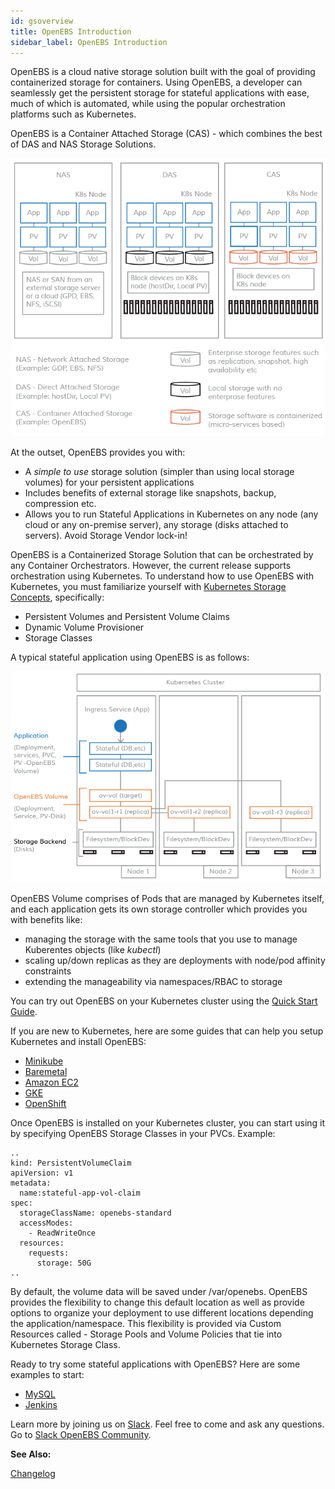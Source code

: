 ```yaml
---
id: gsoverview
title: OpenEBS Introduction
sidebar_label: OpenEBS Introduction
---
```


OpenEBS is a cloud native storage solution built with the goal of providing containerized storage for containers. Using OpenEBS, a developer can seamlessly get the persistent storage for stateful applications with ease, much of which is automated, while using the popular orchestration platforms such as Kubernetes.

OpenEBS is a Container Attached Storage (CAS) - which combines the best of DAS and NAS Storage Solutions.

![image](/docs/assets/das-nas-cas.png)

At the outset, OpenEBS provides you with:

-   A *simple to use* storage solution (simpler than using local storage volumes) for your persistent applications
-   Includes benefits of external storage like snapshots, backup, compression etc.
-   Allows you to run Stateful Applications in Kubernetes on any node (any cloud or any on-premise server), any storage (disks attached to servers). Avoid Storage Vendor lock-in!

OpenEBS is a Containerized Storage Solution that can be orchestrated by any Container Orchestrators. However, the current release supports orchestration using Kubernetes. To understand how to use OpenEBS with Kubernetes, you must familiarize yourself with [Kubernetes Storage Concepts](https://kubernetes.io/docs/concepts/storage/persistent-volumes/), specifically:

-   Persistent Volumes and Persistent Volume Claims
-   Dynamic Volume Provisioner
-   Storage Classes

A typical stateful application using OpenEBS is as follows:

![image](/docs/assets/openebs-pv-2replica.png)

OpenEBS Volume comprises of Pods that are managed by Kubernetes itself, and each application gets its own storage controller which provides you with benefits like:

-   managing the storage with the same tools that you use to manage Kuberentes objects (like *kubectl*)
-   scaling up/down replicas as they are deployments with node/pod affinity constraints
-   extending the manageability via namespaces/RBAC to storage

You can try out OpenEBS on your Kubernetes cluster using the [Quick Start Guide](/docs/prerequisites.html).

If you are new to Kubernetes, here are some guides that can help you setup Kubernetes and install OpenEBS:

- [Minikube](devsolutions.html#minikube)
- [Baremetal](/docs/onpremise.html#running-the-setup-on-ubuntu-1604)
- [Amazon EC2](/docs/cloudsolutions.html#amazon-cloud)
- [GKE](/docs/cloudsolutions.html#google-cloud)
- [OpenShift](/docs/openshift.html)

Once OpenEBS is installed on your Kubernetes cluster, you can start using it by specifying OpenEBS Storage Classes in your PVCs. Example: 

```
..
kind: PersistentVolumeClaim 
apiVersion: v1 
metadata: 
  name:stateful-app-vol-claim 
spec: 
  storageClassName: openebs-standard
  accessModes: 
    - ReadWriteOnce 
  resources: 
    requests: 
      storage: 50G 
..
```

By default, the volume data will be saved under /var/openebs. OpenEBS provides the flexibility to change this default location as well as provide options to organize your deployment to use different locations
depending the application/namespace. This flexibility is provided via Custom Resources called - Storage Pools and Volume Policies that tie into Kubernetes Storage Class.

Ready to try some stateful applications with OpenEBS? Here are some examples to start:

- [MySQL](/docs/PerconaDB.html)
- [Jenkins](/docs/Jenkins.html)

Learn more by joining us on [Slack](http://slack.openebs.io). Feel free to come and ask any questions. Go to [Slack OpenEBS Community](https://openebs-community.slack.com/messages/C3NPGQ6G3/).

**See Also:**

[Changelog](/docs/releasenotes.html)

<script> 

```
(function(h,o,t,j,a,r){ h.hj=h.hj||function(){(h.hj.q=h.hj.q||[]).push(arguments)}; h.hjSettings={hjid:785693,hjsv:6}; a=o.getElementsByTagName('head')[0]; r=o.createElement('script');r.async=1; r.src=t+h.hjSettings.hjid+j+h._hjSettings.hjsv; a.appendChild(r); })(window,document,'https://static.hotjar.com/c/hotjar-','.js?sv='); 
```

</script>